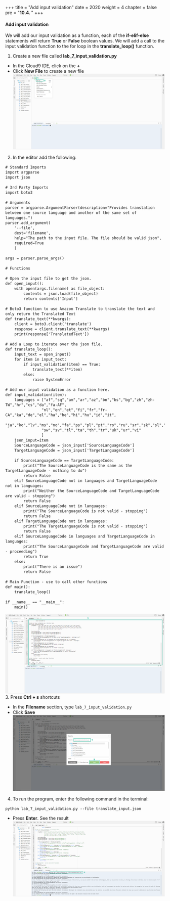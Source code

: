 +++
title = "Add input validation"
date = 2020
weight = 4
chapter = false
pre = "<b>10.4. </b>"
+++
#### Add input validation

We will add our input validation as a function, each of the **if-elif-else** statements will return **True** or **False** boolean values. We will add a call to the input validation function to the for loop in the **translate_loop()** function.

1. Create a new file called **lab_7_input_validation.py**
* In the Cloud9 IDE, click on the **+** 
* Click **New File** to create a new file
![Add input validation](/images/10-if-statements/10.4-add-input-validation/add-input-validation-001.png?featherlight=false&width=90pc)
2. In the editor add the following:
```
# Standard Imports
import argparse
import json

# 3rd Party Imports
import boto3

# Arguments
parser = argparse.ArgumentParser(description="Provides translation  between one source language and another of the same set of languages.")
parser.add_argument(
    '--file',
    dest='filename',
    help="The path to the input file. The file should be valid json",
    required=True
    )

args = parser.parse_args()

# Functions

# Open the input file to get the json.
def open_input():
    with open(args.filename) as file_object:
        contents = json.load(file_object)
        return contents['Input']

# Boto3 function to use Amazon Translate to translate the text and only return the Translated Text
def translate_text(**kwargs):
    client = boto3.client('translate')
    response = client.translate_text(**kwargs)
    print(response['TranslatedText'])

# Add a Loop to iterate over the json file.
def translate_loop():
    input_text = open_input()
    for item in input_text:
        if input_validation(item) == True:
            translate_text(**item)
        else:
            raise SystemError

# Add our input validation as a function here.
def input_validation(item):
    languages = ["af","sq","am","ar","az","bn","bs","bg","zh","zh-TW","hr","cs","da","fa-AF",
                "nl","en","et","fi","fr","fr-CA","ka","de","el","ha","he","hi","hu","id","it",
                "ja","ko","lv","ms","no","fa","ps","pl","pt","ro","ru","sr","sk","sl","so","es",
                "sw","sv","tl","ta","th","tr","uk","ur","vi"
                ]
    json_input=item
    SourceLanguageCode = json_input['SourceLanguageCode']
    TargetLanguageCode = json_input['TargetLanguageCode']

    if SourceLanguageCode == TargetLanguageCode:
        print("The SourceLanguageCode is the same as the TargetLanguageCode - nothing to do")
        return False
    elif SourceLanguageCode not in languages and TargetLanguageCode not in languages:
        print("Neither the SourceLanguageCode and TargetLanguageCode are valid - stopping")
        return False
    elif SourceLanguageCode not in languages:
        print("The SourceLanguageCode is not valid - stopping")
        return False
    elif TargetLanguageCode not in languages:
        print("The TargetLanguageCode is not valid - stopping")
        return False
    elif SourceLanguageCode in languages and TargetLanguageCode in languages:
        print("The SourceLanguageCode and TargetLanguageCode are valid - proceeding")
        return True
    else:
        print("There is an issue")
        return False

# Main Function - use to call other functions
def main():
    translate_loop()

if __name__ == "__main__":
    main()
```
![Add input validation](/images/10-if-statements/10.4-add-input-validation/add-input-validation-002.png?featherlight=false&width=90pc)
3. Press **Ctrl + s** shortcuts 
* In the **Filename** section, type ```lab_7_input_validation.py```
* Click **Save**
![Add input validation](/images/10-if-statements/10.4-add-input-validation/add-input-validation-003.png?featherlight=false&width=90pc)
4. To run the program, enter the following command in the terminal:
```
python lab_7_input_validation.py --file translate_input.json
```
* Press **Enter**. See the result
![Add input validation](/images/10-if-statements/10.4-add-input-validation/add-input-validation-004.png?featherlight=false&width=90pc)